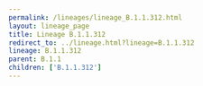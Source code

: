 ```yaml
---
permalink: /lineages/lineage_B.1.1.312.html
layout: lineage_page
title: Lineage B.1.1.312
redirect_to: ../lineage.html?lineage=B.1.1.312
lineage: B.1.1.312
parent: B.1.1
children: ['B.1.1.312']
---
```

